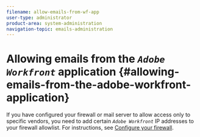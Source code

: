 ```yaml
---
filename: allow-emails-from-wf-app
user-type: administrator
product-area: system-administration
navigation-topic: emails-administration
---
```




# Allowing emails from the *`Adobe Workfront`* application {#allowing-emails-from-the-adobe-workfront-application}

If you have configured your firewall or mail server to allow access only to specific vendors, you need to add certain *`Adobe Workfront`* IP addresses to your firewall allowlist. For instructions, see [Configure your firewall](configure-your-firewall.md).

